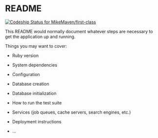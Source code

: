 # README

[![Codeship Status for MikeMaven/first-class](https://app.codeship.com/projects/f1501ff0-474f-0137-43ff-72b59e8ff70c/status?branch=master)](https://app.codeship.com/projects/337462)

This README would normally document whatever steps are necessary to get the
application up and running.

Things you may want to cover:

* Ruby version

* System dependencies

* Configuration

* Database creation

* Database initialization

* How to run the test suite

* Services (job queues, cache servers, search engines, etc.)

* Deployment instructions

* ...

